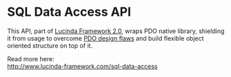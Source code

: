 # SQL Data Access API

This API, part of [Lucinda Framework 2.0](http://www.lucinda-framework.com), wraps PDO native library, shielding it from usage to overcome [PDO design flaws](http://www.lucinda-framework.com/blog/why-should-pdo-be-improved) and build flexible object oriented structure on top of it.

Read more here:<br/>
http://www.lucinda-framework.com/sql-data-access
